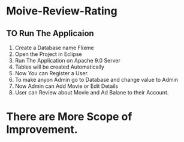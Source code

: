 # Moive-Review-Rating

## TO Run The Applicaion


1. Create a Database name Flixme
2. Open the Project in Eclipse
3. Run The Application on Apache 9.0 Server
4. Tables will be created Automatically 
5. Now You can Register a User.
6. To make anyon Admin go to Database and change value to Admin
7. Now Admin can Add Movie or Edit Details
8. User can Review about Movie and Ad Balane to their Account.

# There are More Scope of Improvement.


